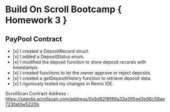 # Build On Scroll Bootcamp { Homework 3 }
<h2>PayPool Contract</h2>
<ul>
  <li>[x] I created a DepositRecord struct.</li>
  <li>[x] I added a DepositStatus enum.</li>
  <li>[x] I modified the deposit function to store deposit records with timestamps.</li>
  <li>[x] I created functions to let the owner approve or reject deposits.</li>
  <li>[x] I created a getDepositHistory function to retrieve deposit data.</li>
  <li>[x] I rigorously tested my changes in Remix IDE.</li>
</ul>

ScrollScan Contract Address : https://sepolia.scrollscan.com/address/0x8d82f8f89a33a395ed3e96c58ae723fab5e5220b
